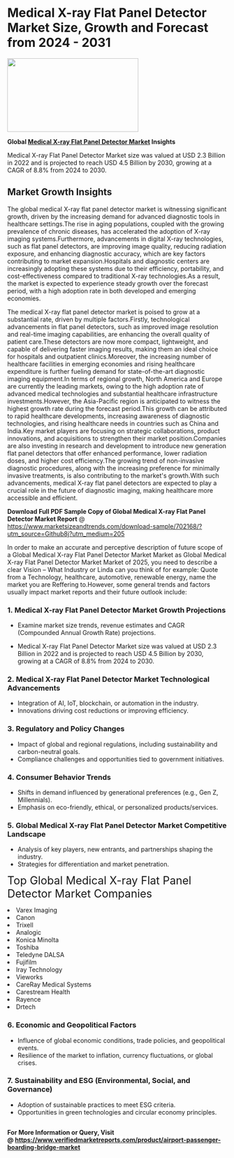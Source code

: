 <H1>Medical X-ray Flat Panel Detector Market Size, Growth and Forecast from 2024 - 2031</H1><img class="aligncenter size-medium wp-image-584254" src="https://thirdeyenews.in/wp-content/uploads/2024/09/Global-Market-Research-300x168.jpeg" alt="" width="300" height="168" /><p><strong>Global&nbsp;<a href="https://www.marketsizeandtrends.com/download-sample/702168/?utm_source=Github8j?utm_medium=205">Medical X-ray Flat Panel Detector Market</a> Insights</strong></p><p>Medical X-ray Flat Panel Detector Market size was valued at USD 2.3 Billion in 2022 and is projected to reach USD 4.5 Billion by 2030, growing at a CAGR of 8.8% from 2024 to 2030.</p><p><h2>Market Growth Insights</h2> <p>The global medical X-ray flat panel detector market is witnessing significant growth, driven by the increasing demand for advanced diagnostic tools in healthcare settings.The rise in aging populations, coupled with the growing prevalence of chronic diseases, has accelerated the adoption of X-ray imaging systems.Furthermore, advancements in digital X-ray technologies, such as flat panel detectors, are improving image quality, reducing radiation exposure, and enhancing diagnostic accuracy, which are key factors contributing to market expansion.Hospitals and diagnostic centers are increasingly adopting these systems due to their efficiency, portability, and cost-effectiveness compared to traditional X-ray technologies.As a result, the market is expected to experience steady growth over the forecast period, with a high adoption rate in both developed and emerging economies.</p> <p>The medical X-ray flat panel detector market is poised to grow at a substantial rate, driven by multiple factors.Firstly, technological advancements in flat panel detectors, such as improved image resolution and real-time imaging capabilities, are enhancing the overall quality of patient care.These detectors are now more compact, lightweight, and capable of delivering faster imaging results, making them an ideal choice for hospitals and outpatient clinics.Moreover, the increasing number of healthcare facilities in emerging economies and rising healthcare expenditure is further fueling demand for state-of-the-art diagnostic imaging equipment.In terms of regional growth, North America and Europe are currently the leading markets, owing to the high adoption rate of advanced medical technologies and substantial healthcare infrastructure investments.However, the Asia-Pacific region is anticipated to witness the highest growth rate during the forecast period.This growth can be attributed to rapid healthcare developments, increasing awareness of diagnostic technologies, and rising healthcare needs in countries such as China and India.Key market players are focusing on strategic collaborations, product innovations, and acquisitions to strengthen their market position.Companies are also investing in research and development to introduce new generation flat panel detectors that offer enhanced performance, lower radiation doses, and higher cost efficiency.The growing trend of non-invasive diagnostic procedures, along with the increasing preference for minimally invasive treatments, is also contributing to the market's growth.With such advancements, medical X-ray flat panel detectors are expected to play a crucial role in the future of diagnostic imaging, making healthcare more accessible and efficient.</p> <p><span class=""><strong>Download Full PDF Sample Copy of Global Medical X-ray Flat Panel Detector Market Report</strong> @ <a href="https://www.marketsizeandtrends.com/download-sample/702168/?utm_source=Github8j?utm_medium=205" target="_blank">https://www.marketsizeandtrends.com/download-sample/702168/?utm_source=Github8j?utm_medium=205</a></span></p><p>In order to make an accurate and perceptive description of future scope of a Global&nbsp;Medical X-ray Flat Panel Detector Market Market as Global&nbsp;Medical X-ray Flat Panel Detector Market Market of 2025, you need to describe a clear Vision &ndash; What Industry or Linda can you think of for example: Quote from a Technology, healthcare, automotive, renewable energy, name the market you are Reffering to.However, some general trends and factors usually impact market reports and their future outlook include:</p><h3>1.&nbsp;<strong>Medical X-ray Flat Panel Detector Market Growth Projections</strong></h3><ul><li>Examine market size trends, revenue estimates and CAGR (Compounded Annual Growth Rate) projections.</li><li><p>Medical X-ray Flat Panel Detector Market size was valued at USD 2.3 Billion in 2022 and is projected to reach USD 4.5 Billion by 2030, growing at a CAGR of 8.8% from 2024 to 2030.</p></li></ul><h3>2.&nbsp;<strong>Medical X-ray Flat Panel Detector Market Technological Advancements</strong></h3><ul><li>Integration of AI, IoT, blockchain, or automation in the industry.</li><li>Innovations driving cost reductions or improving efficiency.</li></ul><h3>3.&nbsp;<strong>Regulatory and Policy Changes</strong></h3><ul><li>Impact of global and regional regulations, including sustainability and carbon-neutral goals.</li><li>Compliance challenges and opportunities tied to government initiatives.</li></ul><h3>4.&nbsp;<strong>Consumer Behavior Trends</strong></h3><ul><li>Shifts in demand influenced by generational preferences (e.g., Gen Z, Millennials).</li><li>Emphasis on eco-friendly, ethical, or personalized products/services.</li></ul><h3>5.&nbsp;<strong>Global Medical X-ray Flat Panel Detector Market Competitive Landscape</strong></h3><ul><li>Analysis of key players, new entrants, and partnerships shaping the industry.</li><li>Strategies for differentiation and market penetration.</li></ul><p data-pm-slice="1 1 []"><span style="color: inherit; font-family: inherit; font-size: 25px;">Top Global Medical X-ray Flat Panel Detector Market Companies</span></p><div class="" data-test-id=""><p><li> Varex Imaging</li><li> Canon</li><li> Trixell</li><li> Analogic</li><li> Konica Minolta</li><li> Toshiba</li><li> Teledyne DALSA</li><li> Fujifilm</li><li> Iray Technology</li><li> Vieworks</li><li> CareRay Medical Systems</li><li> Carestream Health</li><li> Rayence</li><li> Drtech</li></p></div><h3>6.&nbsp;<strong>Economic and Geopolitical Factors</strong></h3><ul><li>Influence of global economic conditions, trade policies, and geopolitical events.</li><li>Resilience of the market to inflation, currency fluctuations, or global crises.</li></ul><h3>7.&nbsp;<strong>Sustainability and ESG (Environmental, Social, and Governance)</strong></h3><ul><li>Adoption of sustainable practices to meet ESG criteria.</li><li>Opportunities in green technologies and circular economy principles.</li></ul><h2><strong style="font-size: 14px;">For More Information or Query, Visit @&nbsp;</strong><a style="background-color: #ffffff; font-size: 14px;" href="https://www.marketsizeandtrends.com/report/medical-x-ray-flat-panel-detector-market/" target="_blank">https://www.verifiedmarketreports.com/product/airport-passenger-boarding-bridge-market</a></h2>